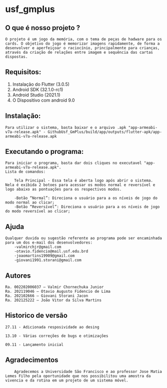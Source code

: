 # usf_gmplus

## O que é nosso projeto ?

	O projeto é um jogo da memória, com o tema de peças de hadware para os cards. O objetivo do jogo é memorizar imagens rapidamente, de forma a desenvolver e aperfeiçoar o raciocínio, principalmente para crianças, através da criação de relações entre imagem e sequência das cartas dispostas.
   
## Requisitos: 

 1. Instalação do Flutter (3.0.5)
 2. Android SDK (32.1.0-rc1)
 3. Android Studio (2021.1)
 4. O Dispositivo com android 9.0

## Instalação: 

	Para utilizar o sistema, basta baixar e o arquivo .apk "app-armeabi-v7a-release.apk" - GithubUsf_GmPlus/build/app/outputs/flutter-apk/app-armeabi-v7a-release.apk

## Executando o programa:

	Para iniciar o programa, basta dar dois cliques no executavel "app-armeabi-v7a-release.apk".
	Lista de comandos:

		Tela Principal - Essa tela é aberta logo após abrir o sistema. Nela é exibida 2 botoes para acessar os modos normal e reversível e logo abaixo as pontuações para os respectivos modos.

		-Botão “Normal”: Direciona o usuário para a os níveis de jogo do modo normal ao clicar;
		-Botão “Reversível”: Direciona o usuário para a os níveis de jogo do modo reversível ao clicar;

## Ajuda

	Qualquer duvida ou sugestão referente ao programa pode ser encaminhada para um dos e-mail dos desenvolvedores:
		-valmirchjr@gmail.com
		-otavio.fidencio@mail.usf.edu.brd
		-joaomartins19909@gmail.com
		-giovani1991.storani@gmail.com
		

## Autores

	Ra. 002202006037 – Valmir Chornechuka Junior
	Ra. 202119046 – Otavio Augusto Fidencio de Lima
	Ra. 202102666 – Giovani Storani Jacon
	Ra. 202125222 – João Vitor da Silva Martins


## Historico de versão

  	27.11 - Adicionada resposividade ao desing
	
	13.10 - Várias correções de bugs e otimizações
	
	09.11 - Lançamento inicial
	
	
## Agradecimentos

		Agradecemos a Universidade São Francisco e ao professor Jose Matia Lemes Filho pela oportunidade que nos possibilitou uma amostra da vivencia e da rotina em um projeto de um sistema móvel.
